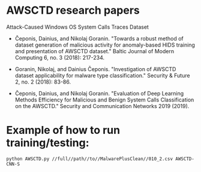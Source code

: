 # AWSCTD research papers

Attack-Caused Windows OS System Calls Traces Dataset

 - Čeponis, Dainius, and Nikolaj Goranin. "Towards a robust method of dataset generation of malicious activity for anomaly-based HIDS training and presentation of AWSCTD dataset." Baltic Journal of Modern Computing 6, no. 3 (2018): 217-234.

 - Goranin, Nikolaj, and Dainius Čeponis. "Investigation of AWSCTD dataset applicability for malware type classification." Security & Future 2, no. 2 (2018): 83-86.

 - Čeponis, Dainius, and Nikolaj Goranin. "Evaluation of Deep Learning Methods Efficiency for Malicious and Benign System Calls Classification on the AWSCTD." Security and Communication Networks 2019 (2019).
 
 # Example of how to run training/testing:
 ```
 python AWSCTD.py //full//path//to//MalwarePlusClean//010_2.csv AWSCTD-CNN-S
 ```
